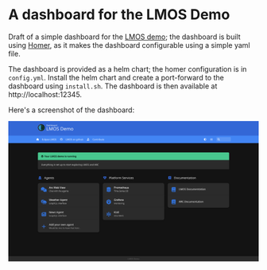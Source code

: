 # A dashboard for the LMOS Demo

Draft of a simple dashboard for the [LMOS demo](https://github.com/eclipse-lmos/lmos-demo); the dashboard is built 
using [Homer](https://github.com/bastienwirtz/homer), as it makes the dashboard configurable using a simple yaml file.

The dashboard is provided as a helm chart; the homer configuration is in `config.yml`. Install the helm chart 
and create a port-forward to the dashboard using `install.sh`. The dashboard is then available at 
http://localhost:12345.

Here's a screenshot of the dashboard:

![Screenshot of the dashboard](screenshot.png)